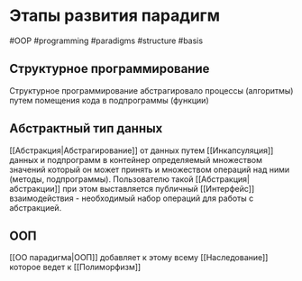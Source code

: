 # Этапы развития парадигм
#OOP #programming #paradigms #structure #basis 

## Структурное программирование
Структурное программирование абстрагировало процессы (алгоритмы) путем помещения кода в подпрограммы (функции)

## Абстрактный тип данных
[[Абстракция|Абстрагирование]] от данных путем [[Инкапсуляция]] данных и подпрограмм в контейнер определяемый множеством значений который он может принять и множеством операций над ними (методы, подпрограммы). Пользователю такой [[Абстракция|абстракции]] при этом выставляется публичный [[Интерфейс]] взаимодействия - необходимый набор операций для работы с абстракцией.

## ООП
[[ОО парадигма|ООП]] добавляет к этому всему [[Наследование]] которое ведет к [[Полиморфизм]]

